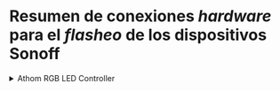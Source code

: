 # Resumen de conexiones _hardware_ para el _flasheo_ de los dispositivos Sonoff

<details>

<summary>Athom RGB LED Controller</summary>

<img src="../images/athom-rgb-flash.png" alt="Athom RGB" width="450"/>

</details>
